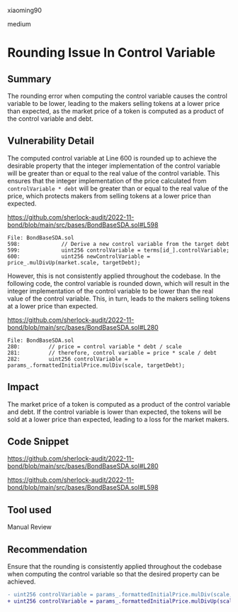 xiaoming90

medium

# Rounding Issue In Control Variable

## Summary

The rounding error when computing the control variable causes the control variable to be lower, leading to the makers selling tokens at a lower price than expected, as the market price of a token is computed as a product of the control variable and debt.

## Vulnerability Detail

The computed control variable at Line 600 is rounded up to achieve the desirable property that the integer implementation of the control variable will be greater than or equal to the real value of the control variable. This ensures that the integer implementation of the price calculated from `controlVariable * debt` will be greater than or equal to the real value of the price, which protects makers from selling tokens at a lower price than expected.

https://github.com/sherlock-audit/2022-11-bond/blob/main/src/bases/BondBaseSDA.sol#L598

```solidity
File: BondBaseSDA.sol
598:             // Derive a new control variable from the target debt
599:             uint256 controlVariable = terms[id_].controlVariable;
600:             uint256 newControlVariable = price_.mulDivUp(market.scale, targetDebt);
```

However, this is not consistently applied throughout the codebase. In the following code, the control variable is rounded down, which will result in the integer implementation of the control variable to be lower than the real value of the control variable. This, in turn, leads to the makers selling tokens at a lower price than expected.

https://github.com/sherlock-audit/2022-11-bond/blob/main/src/bases/BondBaseSDA.sol#L280

```solidity
File: BondBaseSDA.sol
280:         // price = control variable * debt / scale
281:         // therefore, control variable = price * scale / debt
282:         uint256 controlVariable = params_.formattedInitialPrice.mulDiv(scale, targetDebt);
```

## Impact

The market price of a token is computed as a product of the control variable and debt. If the control variable is lower than expected, the tokens will be sold at a lower price than expected, leading to a loss for the market makers.

## Code Snippet

https://github.com/sherlock-audit/2022-11-bond/blob/main/src/bases/BondBaseSDA.sol#L280

https://github.com/sherlock-audit/2022-11-bond/blob/main/src/bases/BondBaseSDA.sol#L598

## Tool used

Manual Review

## Recommendation

Ensure that the rounding is consistently applied throughout the codebase when computing the control variable so that the desired property can be achieved.

```diff
- uint256 controlVariable = params_.formattedInitialPrice.mulDiv(scale, targetDebt);
+ uint256 controlVariable = params_.formattedInitialPrice.mulDivUp(scale, targetDebt);
```